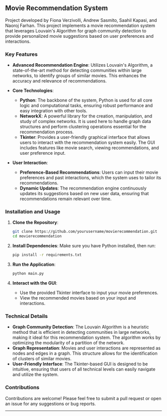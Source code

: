 ## Movie Recommendation System

Project developed by Fiona Verzivolli, Andrew Sasmito, Saahil Kapasi, and Naoroj Farhan.
This project implements a movie recommendation system that leverages Louvain's Algorithm for graph community detection to provide personalized movie suggestions based on user preferences and interactions. 

### Key Features

- **Advanced Recommendation Engine**: Utilizes Louvain's Algorithm, a state-of-the-art method for detecting communities within large networks, to identify groups of similar movies. This enhances the accuracy and relevance of recommendations.

- **Core Technologies**:
  - **Python**: The backbone of the system, Python is used for all core logic and computational tasks, ensuring robust performance and easy integration with other tools.
  - **NetworkX**: A powerful library for the creation, manipulation, and study of complex networks. It is used here to handle graph data structures and perform clustering operations essential for the recommendation process.
  - **Tkinter**: Provides a user-friendly graphical interface that allows users to interact with the recommendation system easily. The GUI includes features like movie search, viewing recommendations, and user preference input.

- **User Interaction**:
  - **Preference-Based Recommendations**: Users can input their movie preferences and past interactions, which the system uses to tailor its recommendations.
  - **Dynamic Updates**: The recommendation engine continuously updates its suggestions based on new user data, ensuring that recommendations remain relevant over time.

### Installation and Usage

1. **Clone the Repository**:
    ```bash
    git clone https://github.com/yourusername/movierecommendation.git
    cd movierecommendation
    ```

2. **Install Dependencies**:
    Make sure you have Python installed, then run:
    ```bash
    pip install -r requirements.txt
    ```

3. **Run the Application**:
    ```bash
    python main.py
    ```

4. **Interact with the GUI**:
    - Use the provided Tkinter interface to input your movie preferences.
    - View the recommended movies based on your input and interactions.

### Technical Details

- **Graph Community Detection**: The Louvain Algorithm is a heuristic method that is efficient in detecting communities in large networks, making it ideal for this recommendation system. The algorithm works by optimizing the modularity of a partition of the network.
- **Graph Representation**: Movies and user interactions are represented as nodes and edges in a graph. This structure allows for the identification of clusters of similar movies.
- **User-Friendly Interface**: The Tkinter-based GUI is designed to be intuitive, ensuring that users of all technical levels can easily navigate and utilize the system.

### Contributions

Contributions are welcome! Please feel free to submit a pull request or open an issue for any suggestions or bug reports.

---
